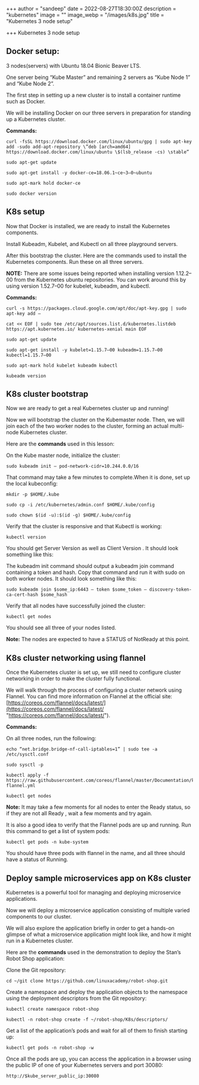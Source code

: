 +++
author = "sandeep"
date = 2022-08-27T18:30:00Z
description = "kubernetes"
image = ""
image_webp = "/images/k8s.jpg"
title = "Kubernetes 3 node setup"

+++
Kubernetes 3 node setup

## Docker setup:

3 nodes(servers) with Ubuntu 18.04 Bionic Beaver LTS.

One server being “Kube Master” and remaining 2 servers as “Kube Node 1” and “Kube Node 2”.

The first step in setting up a new cluster is to install a container runtime such as Docker.

We will be installing Docker on our three servers in preparation for standing up a Kubernetes cluster.

**Commands:**

    curl -fsSL https://download.docker.com/linux/ubuntu/gpg | sudo apt-key add -sudo add-apt-repository \”deb [arch=amd64] https://download.docker.com/linux/ubuntu \$(lsb_release -cs) \stable”
    
    sudo apt-get update
    
    sudo apt-get install -y docker-ce=18.06.1~ce~3–0~ubuntu
    
    sudo apt-mark hold docker-ce
    
    sudo docker version
    

## K8s setup

Now that Docker is installed, we are ready to install the Kubernetes components.

Install Kubeadm, Kubelet, and Kubectl on all three playground servers.

After this bootstrap the cluster. Here are the commands used to install the Kubernetes components. Run these on all three servers.

**NOTE:** There are some issues being reported when installing version 1.12.2–00 from the Kubernetes ubuntu repositories. You can work around this by using version 1.52.7–00 for kubelet, kubeadm, and kubectl.

**Commands:**

    curl -s https://packages.cloud.google.com/apt/doc/apt-key.gpg | sudo apt-key add —
    
    cat << EOF | sudo tee /etc/apt/sources.list.d/kubernetes.listdeb https://apt.kubernetes.io/ kubernetes-xenial main EOF
    
    sudo apt-get update
    
    sudo apt-get install -y kubelet=1.15.7–00 kubeadm=1.15.7–00 kubectl=1.15.7–00
    
    sudo apt-mark hold kubelet kubeadm kubectl
    
    kubeadm version
    

## K8s cluster bootstrap

Now we are ready to get a real Kubernetes cluster up and running!

Now we will bootstrap the cluster on the Kubemaster node. Then, we will join each of the two worker nodes to the cluster, forming an actual multi-node Kubernetes cluster.

Here are the **commands** used in this lesson:

On the Kube master node, initialize the cluster:

    sudo kubeadm init — pod-network-cidr=10.244.0.0/16

That command may take a few minutes to complete.When it is done, set up the local kubeconfig:

    mkdir -p $HOME/.kube
    
    sudo cp -i /etc/kubernetes/admin.conf $HOME/.kube/config
    
    sudo chown $(id -u):$(id -g) $HOME/.kube/config

Verify that the cluster is responsive and that Kubectl is working:

    kubectl version

You should get Server Version as well as Client Version . It should look something like this:

The kubeadm init command should output a kubeadm join command containing a token and hash. Copy that command and run it with sudo on both worker nodes. It should look something like this:

    sudo kubeadm join $some_ip:6443 — token $some_token — discovery-token-ca-cert-hash $some_hash

Verify that all nodes have successfully joined the cluster:

    kubectl get nodes

You should see all three of your nodes listed.

**Note:** The nodes are expected to have a STATUS of NotReady at this point.

## K8s cluster networking using flannel

Once the Kubernetes cluster is set up, we still need to configure cluster networking in order to make the cluster fully functional.

We will walk through the process of configuring a cluster network using Flannel. You can find more information on Flannel at the official site: [https://coreos.com/flannel/docs/latest/](https://coreos.com/flannel/docs/latest/ "https://coreos.com/flannel/docs/latest/").

**Commands:**

On all three nodes, run the following:

    echo “net.bridge.bridge-nf-call-iptables=1” | sudo tee -a /etc/sysctl.conf
    
    sudo sysctl -p
    
    kubectl apply -f https://raw.githubusercontent.com/coreos/flannel/master/Documentation/kube-flannel.yml
    
    kubectl get nodes

**Note:** It may take a few moments for all nodes to enter the Ready status, so if they are not all Ready , wait a few moments and try again.

It is also a good idea to verify that the Flannel pods are up and running. Run this command to get a list of system pods:

    kubectl get pods -n kube-system

You should have three pods with flannel in the name, and all three should have a status of Running.

## Deploy sample microservices app on K8s cluster

Kubernetes is a powerful tool for managing and deploying microservice applications.

Now we will deploy a microservice application consisting of multiple varied components to our cluster.

We will also explore the application briefly in order to get a hands-on glimpse of what a microservice application might look like, and how it might run in a Kubernetes cluster.

Here are the **commands** used in the demonstration to deploy the Stan’s Robot Shop application:

Clone the Git repository:

    cd ~/git clone https://github.com/linuxacademy/robot-shop.git

Create a namespace and deploy the application objects to the namespace using the deployment descriptors from the Git repository:

    kubectl create namespace robot-shop
    
    kubectl -n robot-shop create -f ~/robot-shop/K8s/descriptors/

Get a list of the application’s pods and wait for all of them to finish starting up:

    kubectl get pods -n robot-shop -w

Once all the pods are up, you can access the application in a browser using the public IP of one of your Kubernetes servers and port 30080:

    http://$kube_server_public_ip:30080